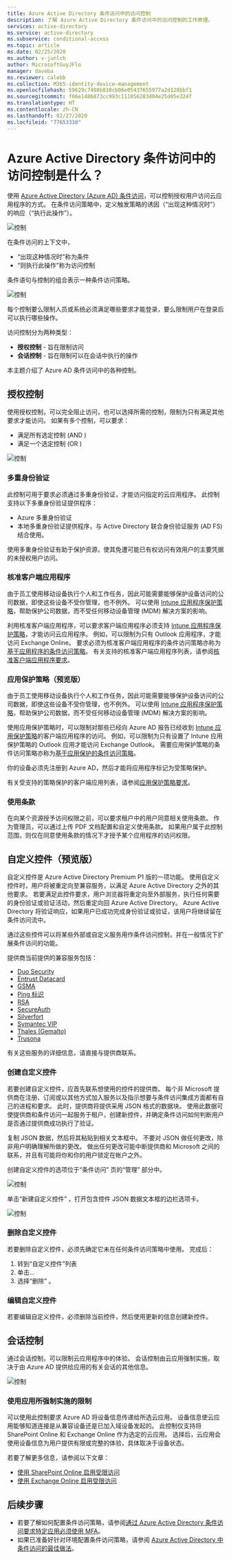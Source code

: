 ```yaml
---
title: Azure Active Directory 条件访问中的访问控制
description: 了解 Azure Active Directory 条件访问中的访问控制的工作原理。
services: active-directory
ms.service: active-directory
ms.subservice: conditional-access
ms.topic: article
ms.date: 02/25/2020
ms.author: v-junlch
author: MicrosoftGuyJFlo
manager: daveba
ms.reviewer: calebb
ms.collection: M365-identity-device-management
ms.openlocfilehash: 59629c7408b030cb06e05437655977a2d128bbf1
ms.sourcegitcommit: f06e1486873cc993c111056283d04e25d05e324f
ms.translationtype: HT
ms.contentlocale: zh-CN
ms.lasthandoff: 02/27/2020
ms.locfileid: "77653338"
---
```

# <a name="what-are-access-controls-in-azure-active-directory-conditional-access"></a>Azure Active Directory 条件访问中的访问控制是什么？

使用 [Azure Active Directory (Azure AD) 条件访问](overview.md)，可以控制授权用户访问云应用程序的方式。 在条件访问策略中，定义触发策略的诱因（“出现这种情况时”）的响应（“执行此操作”）。

![控制](./media/controls/10.png)

在条件访问的上下文中，

- “出现这种情况时”称为条件  
- “则执行此操作”称为访问控制  

条件语句与控制的组合表示一种条件访问策略。

![控制](./media/controls/61.png)

每个控制要么限制人员或系统必须满足哪些要求才能登录，要么限制用户在登录后可以执行哪些操作。

访问控制分为两种类型：

- **授权控制** - 旨在限制访问
- **会话控制** - 旨在限制可以在会话中执行的操作

本主题介绍了 Azure AD 条件访问中的各种控制。 

## <a name="grant-controls"></a>授权控制

使用授权控制，可以完全阻止访问，也可以选择所需的控制，限制为只有满足其他要求才能访问。 如果有多个控制，可以要求：

- 满足所有选定控制 (AND  )
- 满足一个选定控制 (OR  )

![控制](./media/controls/18.png)

### <a name="multi-factor-authentication"></a>多重身份验证

此控制可用于要求必须通过多重身份验证，才能访问指定的云应用程序。 此控制支持以下多重身份验证提供程序：

- Azure 多重身份验证
- 本地多重身份验证提供程序，与 Active Directory 联合身份验证服务 (AD FS) 结合使用。

使用多重身份验证有助于保护资源，使其免遭可能已有权访问有效用户的主要凭据的未授权用户访问。

### <a name="approved-client-app"></a>核准客户端应用程序

由于员工使用移动设备执行个人和工作任务，因此可能需要能够保护设备访问的公司数据，即使这些设备不受你管理，也不例外。
可以使用 [Intune 应用程序保护策略](https://docs.microsoft.com/intune/app-protection-policy)，帮助保护公司数据，而不受任何移动设备管理 (MDM) 解决方案的影响。

利用核准客户端应用程序，可以要求客户端应用程序必须支持 [Intune 应用程序保护策略](https://docs.microsoft.com/intune/app-protection-policy)，才能访问云应用程序。 例如，可以限制为只有 Outlook 应用程序，才能访问 Exchange Online。 要求必须为核准客户端应用程序的条件访问策略亦称为[基于应用程序的条件访问策略](app-based-conditional-access.md)。 有关支持的核准客户端应用程序列表，请参阅[核准客户端应用程序要求](concept-conditional-access-grant.md#require-approved-client-app)。

### <a name="app-protection-policy-preview"></a>应用保护策略（预览版）

由于员工使用移动设备执行个人和工作任务，因此可能需要能够保护设备访问的公司数据，即使这些设备不受你管理，也不例外。
可以使用 [Intune 应用程序保护策略](https://docs.microsoft.com/intune/app-protection-policy)，帮助保护公司数据，而不受任何移动设备管理 (MDM) 解决方案的影响。

使用应用保护策略时，可以限制对那些已经向 Azure AD 报告已经收到 [Intune 应用保护策略](https://docs.microsoft.com/intune/app-protection-policy)的客户端应用程序的访问。 例如，可以限制为只有设置了 Intune 应用保护策略的 Outlook 应用才能访问 Exchange Outlook。 需要应用保护策略的条件访问策略亦称为[基于应用保护的条件访问策略](concept-conditional-access-session.md#application-enforced-restrictions)。 

你的设备必须先注册到 Azure AD，然后才能将应用程序标记为受策略保护。

有关受支持的策略保护的客户端应用列表，请参阅[应用保护策略要求](concept-conditional-access-session.md#application-enforced-restrictions)。

### <a name="terms-of-use"></a>使用条款

在向某个资源授予访问权限之前，可以要求租户中的用户同意相关使用条款。 作为管理员，可以通过上传 PDF 文档配置和自定义使用条款。 如果用户属于此控制范围，则仅在同意使用条款的情况下才授予某个应用程序的访问权限。

## <a name="custom-controls-preview"></a>自定义控件（预览版）

自定义控件是 Azure Active Directory Premium P1 版的一项功能。 使用自定义控件时，用户将被重定向至兼容服务，以满足 Azure Active Directory 之外的其他要求。 若要满足此控件要求，用户浏览器将重定向至外部服务，执行任何需要的身份验证或验证活动，然后重定向回 Azure Active Directory。 Azure Active Directory 将验证响应，如果用户已成功完成身份验证或验证，该用户将继续留在条件访问流中。

通过这些控件可以将某些外部或自定义服务用作条件访问控制，并在一般情况下扩展条件访问的功能。

提供商当前提供的兼容服务包括：

- [Duo Security](https://duo.com/docs/azure-ca)
- [Entrust Datacard](https://www.entrustdatacard.com/products/authentication/intellitrust)
- [GSMA](https://mobileconnect.io/azure/)
- [Ping 标识](https://documentation.pingidentity.com/pingid/pingidAdminGuide/index.shtml#pid_c_AzureADIntegration.html)
- [RSA](https://community.rsa.com/docs/DOC-81278)
- [SecureAuth](https://docs.secureauth.com/pages/viewpage.action?pageId=47238992#)
- [Silverfort](https://www.silverfort.io/company/using-silverfort-mfa-with-azure-active-directory/)
- [Symantec VIP](https://help.symantec.com/home/VIP_Integrate_with_Azure_AD)
- [Thales (Gemalto)](https://resources.eu.safenetid.com/help/AzureMFA/Azure_Help/Index.htm)
- [Trusona](https://www.trusona.com/docs/azure-ad-integration-guide)

有关这些服务的详细信息，请直接与提供商联系。

### <a name="creating-custom-controls"></a>创建自定义控件

若要创建自定义控件，应首先联系想使用的控件的提供商。 每个非 Microsoft 提供商在注册、订阅或以其他方式加入服务以及指示想要与条件访问集成方面都有自己的进程和要求。 此时，提供商将提供采用 JSON 格式的数据块。 使用此数据可使提供商和条件访问一起服务于租户，创建新控件，并确定条件访问如何判断用户是否通过提供商成功执行了验证。

复制 JSON 数据，然后将其粘贴到相关文本框中。 不要对 JSON 做任何更改，除非用户明确理解所做的更改。 做出任何更改可能中断提供商和 Microsoft 之间的联系，并且有可能将你和你的用户锁定在帐户之外。

创建自定义控件的选项位于“条件访问”  页的“管理”  部分中。

![控制](./media/controls/82.png)

单击“新建自定义控件”  ，打开包含控件 JSON 数据文本框的边栏选项卡。  

![控制](./media/controls/81.png)

### <a name="deleting-custom-controls"></a>删除自定义控件

若要删除自定义控件，必须先确定它未在任何条件访问策略中使用。 完成后：

1. 转到“自定义控件”列表
1. 单击...  
1. 选择“删除”  。

### <a name="editing-custom-controls"></a>编辑自定义控件

若要编辑自定义控件，必须删除当前控件，然后使用更新的信息创建新控件。

## <a name="session-controls"></a>会话控制

通过会话控制，可以限制云应用程序中的体验。 会话控制由云应用强制实施，取决于由 Azure AD 提供给应用的有关会话的其他信息。

![控制](./media/controls/31.png)

### <a name="use-app-enforced-restrictions"></a>使用应用所强制实施的限制

可以使用此控制要求 Azure AD 将设备信息传递给所选云应用。 设备信息使云应用能够知道连接是从兼容设备还是已加入域设备发起的。 此控制仅支持将 SharePoint Online 和 Exchange Online 作为选定的云应用。 选择后，云应用会使用设备信息为用户提供有限或完整的体验，具体取决于设备状态。

若要了解更多信息，请参阅以下文章：

- [使用 SharePoint Online 启用受限访问](https://aka.ms/spolimitedaccessdocs)
- [使用 Exchange Online 启用受限访问](https://aka.ms/owalimitedaccess)

## <a name="next-steps"></a>后续步骤

- 若要了解如何配置条件访问策略，请参阅[通过 Azure Active Directory 条件访问要求特定应用必须使用 MFA](app-based-mfa.md)。
- 如果已准备好针对环境配置条件访问策略，请参阅 [Azure Active Directory 中条件访问的最佳做法](best-practices.md)。

<!-- Update_Description: wording update -->